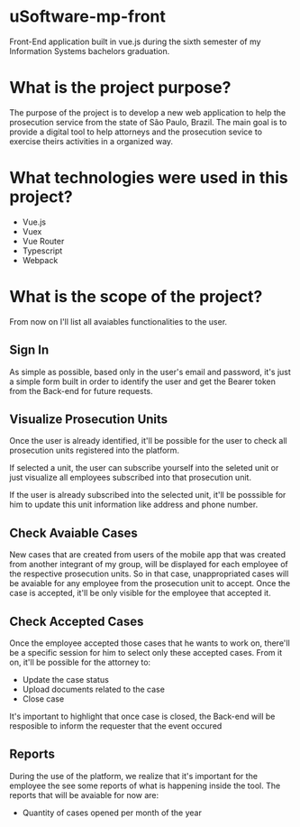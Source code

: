 # uSoftware-mp-front
Front-End application built in vue.js during the sixth semester of my Information Systems bachelors graduation.

# What is the project purpose?
The purpose of the project is to develop a new web application to help the prosecution service from the state of São Paulo, Brazil. The main goal is to provide a digital tool to help attorneys and the prosecution sevice to exercise theirs activities in a organized way.

# What technologies were used in this project?
- Vue.js
- Vuex
- Vue Router
- Typescript
- Webpack

# What is the scope of the project?
From now on I'll list all avaiables functionalities to the user.

## Sign In
As simple as possible, based only in the user's email and password, it's just a simple form built in order to identify the user and get the Bearer token from the Back-end for future requests.

## Visualize Prosecution Units
Once the user is already identified, it'll be possible for the user to check all prosecution units registered into the platform.

If selected a unit, the user can subscribe yourself into the seleted unit or just visualize all employees subscribed into that prosecution unit.

If the user is already subscribed into the selected unit, it'll be posssible for him to update this unit information like address and phone number.

## Check Avaiable Cases
New cases that are created from users of the mobile app that was created from another integrant of my group, will be displayed for each employee of the respective prosecution units. So in that case, unappropriated cases will be avaiable for any employee from the prosecution unit to accept. Once the case is accepted, it'll be only visible for the employee that accepted it.

## Check Accepted Cases
Once the employee accepted those cases that he wants to work on, there'll be a specific session for him to select only these accepted cases. From it on, it'll be possible for the attorney to:
- Update the case status
- Upload documents related to the case
- Close case

It's important to highlight that once case is closed, the Back-end will be resposible to inform the requester that the event occured

## Reports
During the use of the platform, we realize that it's important for the employee the see some reports of what is happening inside the tool. The reports that will be avaiable for now are:
- Quantity of cases opened per month of the year